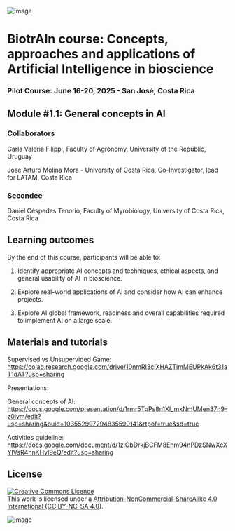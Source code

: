 ![image](https://github.com/user-attachments/assets/c8f408d4-3f11-4c67-a3b6-7c4442f410e3)

# BiotrAIn course: Concepts, approaches and applications of Artificial Intelligence in bioscience

### Pilot Course: June 16-20, 2025 - San José, Costa Rica

## Module #1.1: General concepts in AI 

### Collaborators

Carla Valeria Filippi, Faculty of Agronomy, University of the Republic, Uruguay

Jose Arturo Molina Mora - University of Costa Rica, Co-Investigator, lead for LATAM, Costa Rica

### Secondee

Daniel Céspedes Tenorio, Faculty of Myrobiology, University of Costa Rica, Costa Rica

## Learning outcomes
By the end of this course, participants will be able to:

1. Identify appropriate AI concepts and techniques, ethical aspects, and general usability of AI in bioscience. 

2. Explore real-world applications of AI and consider how AI can enhance projects.

3. Explore AI global framework, readiness and overall capabilities required to implement AI on a large scale. 

## Materials and tutorials

Supervised vs Unsupervided Game: https://colab.research.google.com/drive/10nmRI3clXHAZTjmMEUPkAk6t31aT1dAT?usp=sharing

Presentations:

General concepts of AI: https://docs.google.com/presentation/d/1rmr5TpPs8n1XI_mxNmUMen37h9-z0jym/edit?usp=sharing&ouid=103552997294835590141&rtpof=true&sd=true

Activities guideline: https://docs.google.com/document/d/1zlObDrkjBCFM8Ehm94nPDzSNwXcXYIVsR4hnKHvI9eQ/edit?usp=sharing

## License
<a rel="license" href="http://creativecommons.org/licenses/by/4.0/"><img alt="Creative Commons Licence" style="border-width:0" src="https://i.creativecommons.org/l/by-nc-sa/4.0/88x31.png" /></a><br />This work is licensed under a <a rel="license" href="https://creativecommons.org/licenses/by-nc-sa/4.0/">Attribution-NonCommercial-ShareAlike 4.0 International (CC BY-NC-SA 4.0)</a>.

![image](https://github.com/user-attachments/assets/33d0775f-902c-4a0c-8bbc-6a7c7947a132)
